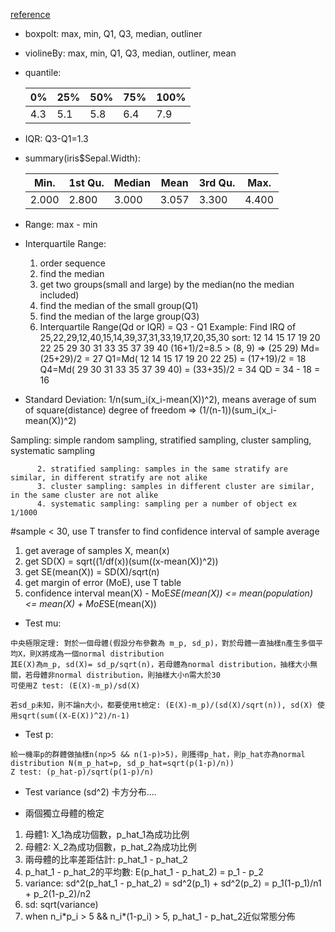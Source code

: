 [reference](https://www.youtube.com/playlist?list=PLt0SBi1p7xrRCD6BGbDyCrf0mZm1hHJEl)

- boxpolt: max, min, Q1, Q3, median, outliner
- violineBy: max, min, Q1, Q3, median, outliner, mean
- quantile:  

  | 0%  | 25% | 50% | 75% | 100% |
  | --- |----| -----|-----|------|
  | 4.3 | 5.1 | 5.8 | 6.4 | 7.9  |
  
- IQR: Q3-Q1=1.3
- summary(iris$Sepal.Width):  

  | Min. | 1st Qu. | Median | Mean | 3rd Qu. | Max. |
  | ---- |---------| -------|------|---------|------|
  |2.000 | 2.800   | 3.000  | 3.057| 3.300   |4.400 |



- Range: max - min
- Interquartile Range:  
  1. order sequence
  2. find the median
  3. get two groups(small and large) by the median(no the median included)
  4. find the median of the small group(Q1)
  5. find the median of the large group(Q3)
  6. Interquartile Range(Qd or IQR) = Q3 - Q1
  Example: Find IRQ of 25,22,29,12,40,15,14,39,37,31,33,19,17,20,35,30
           sort: 12 14 15 17 19 20 22 25 29 30 31 33 35 37 39 40
           (16+1)/2=8.5 > (8, 9) => (25 29)
           Md=(25+29)/2 = 27
           Q1=Md( 12 14 15 17 19 20 22 25) = (17+19)/2 = 18
           Q4=Md( 29 30 31 33 35 37 39 40) = (33+35)/2 = 34
           QD = 34 - 18 = 16
- Standard Deviation: 1/n(sum_i(x_i-mean(X))^2), means average of sum of square(distance)
                    degree of freedom =>  (1/(n-1))(sum_i(x_i-mean(X))^2)
                      


Sampling: simple random sampling, stratified sampling, cluster sampling, systematic sampling

          2. stratified sampling: samples in the same stratify are similar, in different stratify are not alike
          3. cluster sampling: samples in different cluster are similar, in the same cluster are not alike
          4. systematic sampling: sampling per a number of object ex 1/1000
          

#sample < 30, use T transfer to find confidence interval of sample average 
1. get average of samples X, mean(x)
2. get SD(X) =  sqrt((1/df(x))(sum((x-mean(X))^2))
3. get SE(mean(X)) = SD(X)/sqrt(n)
4. get margin of error (MoE), use T table 
5. confidence interval mean(X) - MoE*SE(mean(X)) <= mean(population) <= mean(X) + MoE*SE(mean(X))

- Test mu:
```
中央極限定理: 對於一個母體(假設分布參數為 m_p, sd_p)，對於母體一直抽樣n產生多個平均X，則X將成為一個normal distribution
其E(X)為m_p, sd(X)= sd_p/sqrt(n)，若母體為normal distribution，抽樣大小無關，若母體非normal distribution，則抽樣大小n需大於30
可使用Z test: (E(X)-m_p)/sd(X)
```
```
若sd_p未知，則不論n大小，都要使用t檢定: (E(X)-m_p)/(sd(X)/sqrt(n)), sd(X) 使用sqrt(sum((X-E(X))^2)/n-1)
```
- Test p:
```
給一機率p的群體做抽樣n(np>5 && n(1-p)>5)，則獲得p_hat，則p_hat亦為normal distribution N(m_p_hat=p, sd_p_hat=sqrt(p(1-p)/n))
Z test: (p_hat-p)/sqrt(p(1-p)/n)
```
- Test variance (sd^2) 卡方分布....

- 兩個獨立母體的檢定

1. 母體1: X_1為成功個數，p_hat_1為成功比例
2. 母體2: X_2為成功個數，p_hat_2為成功比例
3. 兩母體的比率差距估計: p_hat_1 - p_hat_2
4. p_hat_1 - p_hat_2的平均數: E(p_hat_1 - p_hat_2) = p_1 - p_2
5. variance: sd^2(p_hat_1 - p_hat_2) = sd^2(p_1) + sd^2(p_2) = p_1(1-p_1)/n1 + p_2(1-p_2)/n2
6. sd: sqrt(variance)
7. when n_i\*p_i > 5 && n_i\*(1-p_i) > 5, p_hat_1 - p_hat_2近似常態分佈


